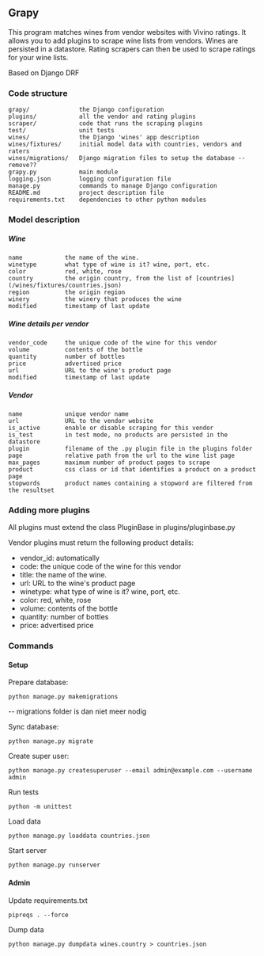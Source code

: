 ## Grapy

This program matches wines from vendor websites with Vivino ratings. It allows 
you to add plugins to scrape wine lists from vendors. Wines are persisted in a 
datastore. Rating scrapers can then be used to scrape ratings for your wine 
lists.

Based on Django DRF


### Code structure

    grapy/              the Django configuration
    plugins/            all the vendor and rating plugins
    scraper/            code that runs the scraping plugins
    test/               unit tests
    wines/              the Django 'wines' app description
    wines/fixtures/     initial model data with countries, vendors and raters
    wines/migrations/   Django migration files to setup the database -- remove??
    grapy.py            main module
    logging.json        logging configuration file
    manage.py           commands to manage Django configuration
    README.md           project description file
    requirements.txt    dependencies to other python modules


### Model description

##### Wine

    name            the name of the wine.
    winetype        what type of wine is it? wine, port, etc.
    color           red, white, rose
    country         the origin country, from the list of [countries](/wines/fixtures/countries.json)
    region          the origin region
    winery          the winery that produces the wine
    modified        timestamp of last update

##### Wine details per vendor

    vendor_code     the unique code of the wine for this vendor
    volume          contents of the bottle
    quantity        number of bottles
    price           advertised price
    url             URL to the wine's product page
    modified        timestamp of last update

##### Vendor

    name            unique vendor name
    url             URL to the vendor website
    is_active       enable or disable scraping for this vendor
    is_test         in test mode, no products are persisted in the datastore
    plugin          filename of the .py plugin file in the plugins folder
    page            relative path from the url to the wine list page
    max_pages       maximum number of product pages to scrape
    product         css class or id that identifies a product on a product page
    stopwords       product names containing a stopword are filtered from the resultset



### Adding more plugins

All plugins must extend the class PluginBase in plugins/pluginbase.py

Vendor plugins must return the following product details:

* vendor_id: automatically
* code: the unique code of the wine for this vendor
* title: the name of the wine.
* url: URL to the wine's product page
* winetype: what type of wine is it? wine, port, etc.
* color: red, white, rose
* volume: contents of the bottle
* quantity: number of bottles
* price: advertised price


### Commands


#### Setup
Prepare database:

```
python manage.py makemigrations
```
-- migrations folder is dan niet meer nodig


Sync database:
```
python manage.py migrate
```


Create super user:

```
python manage.py createsuperuser --email admin@example.com --username admin
```


Run tests

```
python -m unittest
```


Load data

```
python manage.py loaddata countries.json
```


Start server

```
python manage.py runserver
```


#### Admin

Update requirements.txt

```
pipreqs . --force
```

Dump data

```
python manage.py dumpdata wines.country > countries.json
```

